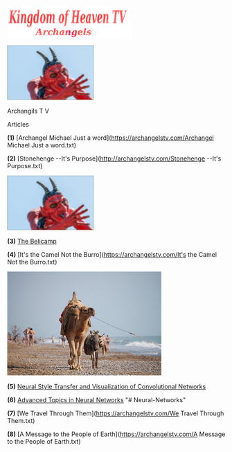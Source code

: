 
![](images/logo_main.png)

![](images/belicamp.jpg)

Archangils  T V

Articles

**(1)** [Archangel Michael Just a word](https://archangelstv.com/Archangel Michael Just a word.txt)

**(2)** [Stonehenge --It's Purpose](http://archangelstv.com/Stonehenge --It's Purpose.txt)

![](images/belicamp.jpg)

**(3)** [The Belicamp](https://http://archangelstv.com/Belicamp.rif)

**(4)** [It's the Camel Not the Burro](https://archangelstv.com/It's the Camel Not the Burro.txt)

![](images/camel1.jpg)

**(5)** [Neural Style Transfer and Visualization of Convolutional Networks](https://towardsdatascience.com/neural-style-transfer-and-visualization-of-convolutional-networks-7362f6cf4b9b)

**(6)** [Advanced Topics in Neural Networks](https://towardsdatascience.com/advanced-topics-in-neural-networks-f27fbcc638ae)
"# Neural-Networks" 
  
**(7)** [We Travel Through Them](https://archangelstv.com/We Travel Through Them.txt)

**(8)** [A Message to the People of Earth](https://archangelstv.com/A Message to the People of Earth.txt)








